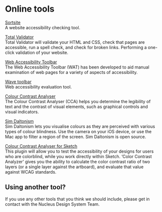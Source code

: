 # Online tools

[Sortsite](https://www.powermapper.com/products/desktop/try/)  
A website accessibility checking tool.  

[Total Validator](https://www.totalvalidator.com/)  
Total Validator will validate your HTML and CSS, check that pages are accessible, run a spell check, and check for broken links. Performing a one-click validation of your website.  

[Web Accessibility Toolbar](https://developer.paciellogroup.com/resources/wat/)  
The Web Accessibility Toolbar (WAT) has been developed to aid manual examination of web pages for a variety of aspects of accessibility.  

[Wave toolbar](http://wave.webaim.org/)  
Web accessibility evaluation tool.  

[Colour Contrast Analyser](https://developer.paciellogroup.com/resources/contrastanalyser/)  
The Colour Contrast Analyser (CCA) helps you determine the legibility of text and the contrast of visual elements, such as graphical controls and visual indicators.

[Sim Daltonism](https://michelf.ca/projects/sim-daltonism/)  
Sim Daltonism lets you visualise colours as they are perceived with various types of colour blindness. Use the camera on your iOS device, or use the Mac app to filter a region of the screen. Sim Daltonism is open source.

[Colour Contrast Analyser for Sketch](https://github.com/getflourish/Sketch-Color-Contrast-Analyser)  
This plugin will allow you to test the accessibility of your designs for users who are colorblind, while you work directly within Sketch. ‘Color Contrast Analyzer’ gives you the ability to calculate the color contrast ratio of two layers (or a single layer against the artboard), and evaluate that value against WCAG standards.  

## Using another tool?

If you use any other tools that you think we should include, please get in contact with the Nucleus Design System Team.
